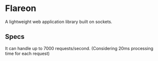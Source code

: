 # Flareon
A lightweight web application library built on sockets.

## Specs
It can handle up to 7000 requests/second.
(Considering 20ms processing time for each request)
